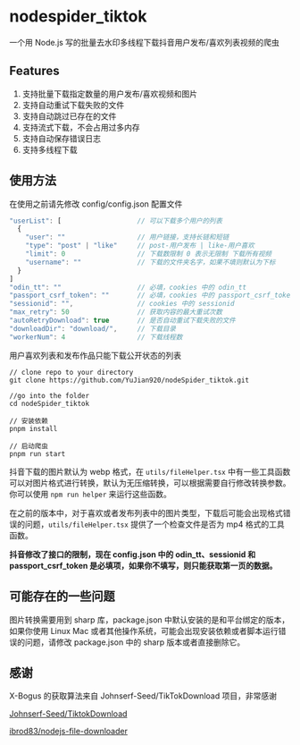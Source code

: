 # nodespider_tiktok

一个用 Node.js 写的批量去水印多线程下载抖音用户发布/喜欢列表视频的爬虫

## Features

1. 支持批量下载指定数量的用户发布/喜欢视频和图片
2. 支持自动重试下载失败的文件
3. 支持自动跳过已存在的文件
4. 支持流式下载，不会占用过多内存
5. 支持自动保存错误日志
6. 支持多线程下载

## 使用方法

在使用之前请先修改 config/config.json 配置文件

```js
"userList": [                   // 可以下载多个用户的列表
  {
    "user": ""                  // 用户链接，支持长链和短链
    "type": "post" | "like"     // post-用户发布 | like-用户喜欢
    "limit": 0                  // 下载数限制 0 表示无限制 下载所有视频
    "username": ""              // 下载的文件夹名字，如果不填则默认为下标
  }
]
"odin_tt": ""                   // 必填，cookies 中的 odin_tt
"passport_csrf_token": ""       // 必填，cookies 中的 passport_csrf_token
"sessionid": "",                // cookies 中的 sessionid
"max_retry": 50                 // 获取内容的最大重试次数
"autoRetryDownload": true       // 是否自动重试下载失败的文件
"downloadDir": "download/",     // 下载目录
"workerNum": 4                  // 下载线程数
```

用户喜欢列表和发布作品只能下载公开状态的列表

```
// clone repo to your directory
git clone https://github.com/YuJian920/nodeSpider_tiktok.git

//go into the folder
cd nodeSpider_tiktok

// 安装依赖
pnpm install

// 启动爬虫
pnpm run start
```

抖音下载的图片默认为 webp 格式，在 `utils/fileHelper.tsx` 中有一些工具函数可以对图片格式进行转换，默认为无压缩转换，可以根据需要自行修改转换参数。你可以使用 `npm run helper` 来运行这些函数。

在之前的版本中，对于喜欢或者发布列表中的图片类型，下载后可能会出现格式错误的问题，`utils/fileHelper.tsx` 提供了一个检查文件是否为 mp4 格式的工具函数。

**抖音修改了接口的限制，现在 config.json 中的 odin_tt、sessionid 和 passport_csrf_token 是必填项，如果你不填写，则只能获取第一页的数据。**

## 可能存在的一些问题

图片转换需要用到 sharp 库，package.json 中默认安装的是和平台绑定的版本，如果你使用 Linux Mac 或者其他操作系统，可能会出现安装依赖或者脚本运行错误的问题，请修改 package.json 中的 sharp 版本或者直接删除它。

## 感谢

X-Bogus 的获取算法来自 Johnserf-Seed/TikTokDownload 项目，非常感谢

[Johnserf-Seed/TiktokDownload](https://github.com/Johnserf-Seed/TikTokDownload)

[ibrod83/nodejs-file-downloader](https://github.com/ibrod83/nodejs-file-downloader)
